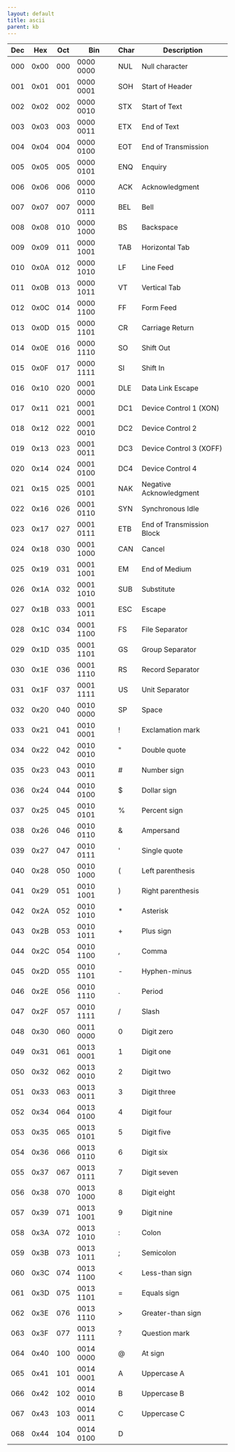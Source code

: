 ```yaml
---
layout: default
title: ascii
parent: kb
---
```

| Dec | Hex  | Oct  | Bin                 | Char | Description             |
|-----|------|------|---------------------|------|-------------------------|
| 000 | 0x00 | 000  | 0000 0000           | NUL  | Null character          |
| 001 | 0x01 | 001  | 0000 0001           | SOH  | Start of Header         |
| 002 | 0x02 | 002  | 0000 0010           | STX  | Start of Text           |
| 003 | 0x03 | 003  | 0000 0011           | ETX  | End of Text             |
| 004 | 0x04 | 004  | 0000 0100           | EOT  | End of Transmission     |
| 005 | 0x05 | 005  | 0000 0101           | ENQ  | Enquiry                 |
| 006 | 0x06 | 006  | 0000 0110           | ACK  | Acknowledgment          |
| 007 | 0x07 | 007  | 0000 0111           | BEL  | Bell                    |
| 008 | 0x08 | 010  | 0000 1000           | BS   | Backspace               |
| 009 | 0x09 | 011  | 0000 1001           | TAB  | Horizontal Tab          |
| 010 | 0x0A | 012  | 0000 1010           | LF   | Line Feed               |
| 011 | 0x0B | 013  | 0000 1011           | VT   | Vertical Tab            |
| 012 | 0x0C | 014  | 0000 1100           | FF   | Form Feed               |
| 013 | 0x0D | 015  | 0000 1101           | CR   | Carriage Return         |
| 014 | 0x0E | 016  | 0000 1110           | SO   | Shift Out               |
| 015 | 0x0F | 017  | 0000 1111           | SI   | Shift In                |
| 016 | 0x10 | 020  | 0001 0000           | DLE  | Data Link Escape        |
| 017 | 0x11 | 021  | 0001 0001           | DC1  | Device Control 1 (XON)  |
| 018 | 0x12 | 022  | 0001 0010           | DC2  | Device Control 2        |
| 019 | 0x13 | 023  | 0001 0011           | DC3  | Device Control 3 (XOFF) |
| 020 | 0x14 | 024  | 0001 0100           | DC4  | Device Control 4        |
| 021 | 0x15 | 025  | 0001 0101           | NAK  | Negative Acknowledgment |
| 022 | 0x16 | 026  | 0001 0110           | SYN  | Synchronous Idle        |
| 023 | 0x17 | 027  | 0001 0111           | ETB  | End of Transmission Block|
| 024 | 0x18 | 030  | 0001 1000           | CAN  | Cancel                  |
| 025 | 0x19 | 031  | 0001 1001           | EM   | End of Medium           |
| 026 | 0x1A | 032  | 0001 1010           | SUB  | Substitute              |
| 027 | 0x1B | 033  | 0001 1011           | ESC  | Escape                  |
| 028 | 0x1C | 034  | 0001 1100           | FS   | File Separator          |
| 029 | 0x1D | 035  | 0001 1101           | GS   | Group Separator         |
| 030 | 0x1E | 036  | 0001 1110           | RS   | Record Separator        |
| 031 | 0x1F | 037  | 0001 1111           | US   | Unit Separator          |
| 032 | 0x20 | 040  | 0010 0000           | SP   | Space                   |
| 033 | 0x21 | 041  | 0010 0001           | !    | Exclamation mark        |
| 034 | 0x22 | 042  | 0010 0010           | "    | Double quote            |
| 035 | 0x23 | 043  | 0010 0011           | #    | Number sign             |
| 036 | 0x24 | 044  | 0010 0100           | $    | Dollar sign             |
| 037 | 0x25 | 045  | 0010 0101           | %    | Percent sign            |
| 038 | 0x26 | 046  | 0010 0110           | &    | Ampersand               |
| 039 | 0x27 | 047  | 0010 0111           | '    | Single quote            |
| 040 | 0x28 | 050  | 0010 1000           | (    | Left parenthesis        |
| 041 | 0x29 | 051  | 0010 1001           | )    | Right parenthesis       |
| 042 | 0x2A | 052  | 0010 1010           | *    | Asterisk                |
| 043 | 0x2B | 053  | 0010 1011           | +    | Plus sign               |
| 044 | 0x2C | 054  | 0010 1100           | ,    | Comma                   |
| 045 | 0x2D | 055  | 0010 1101           | -    | Hyphen-minus            |
| 046 | 0x2E | 056  | 0010 1110           | .    | Period                  |
| 047 | 0x2F | 057  | 0010 1111           | /    | Slash                   |
| 048 | 0x30 | 060  | 0011 0000           | 0    | Digit zero              |
| 049 | 0x31 | 061  | 0013 0001           | 1    | Digit one               |
| 050 | 0x32 | 062  | 0013 0010           | 2    | Digit two               |
| 051 | 0x33 | 063  | 0013 0011           | 3    | Digit three             |
| 052 | 0x34 | 064  | 0013 0100           | 4    | Digit four              |
| 053 | 0x35 | 065  | 0013 0101           | 5    | Digit five              |
| 054 | 0x36 | 066  | 0013 0110           | 6    | Digit six               |
| 055 | 0x37 | 067  | 0013 0111           | 7    | Digit seven             |
| 056 | 0x38 | 070  | 0013 1000           | 8    | Digit eight             |
| 057 | 0x39 | 071  | 0013 1001           | 9    | Digit nine              |
| 058 | 0x3A | 072  | 0013 1010           | :    | Colon                   |
| 059 | 0x3B | 073  | 0013 1011           | ;    | Semicolon               |
| 060 | 0x3C | 074  | 0013 1100           | <    | Less-than sign          |
| 061 | 0x3D | 075  | 0013 1101           | =    | Equals sign             |
| 062 | 0x3E | 076  | 0013 1110           | >    | Greater-than sign       |
| 063 | 0x3F | 077  | 0013 1111           | ?    | Question mark           |
| 064 | 0x40 | 100  | 0014 0000           | @    | At sign                 |
| 065 | 0x41 | 101  | 0014 0001           | A    | Uppercase A             |
| 066 | 0x42 | 102  | 0014 0010           | B    | Uppercase B             |
| 067 | 0x43 | 103  | 0014 0011           | C    | Uppercase C             |
| 068 | 0x44 | 104  | 0014 0100           | D   
